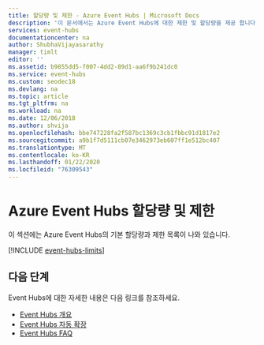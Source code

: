 ```yaml
---
title: 할당량 및 제한 - Azure Event Hubs | Microsoft Docs
description: '이 문서에서는 Azure Event Hubs에 대한 제한 및 할당량을 제공 합니다. 예: 구독 당 네임 스페이스 수, 네임 스페이스 당 event hubs 수'
services: event-hubs
documentationcenter: na
author: ShubhaVijayasarathy
manager: timlt
editor: ''
ms.assetid: b9855dd5-f007-4dd2-89d1-aa6f9b241dc0
ms.service: event-hubs
ms.custom: seodec18
ms.devlang: na
ms.topic: article
ms.tgt_pltfrm: na
ms.workload: na
ms.date: 12/06/2018
ms.author: shvija
ms.openlocfilehash: bbe747228fa2f587bc1369c3cb1fbbc91d1817e2
ms.sourcegitcommit: a9b1f7d5111cb07e3462973eb607ff1e512bc407
ms.translationtype: MT
ms.contentlocale: ko-KR
ms.lasthandoff: 01/22/2020
ms.locfileid: "76309543"
---
```

# <a name="azure-event-hubs-quotas-and-limits"></a>Azure Event Hubs 할당량 및 제한

이 섹션에는 Azure Event Hubs의 기본 할당량과 제한 목록이 나와 있습니다.

[!INCLUDE [event-hubs-limits](../../includes/event-hubs-limits.md)]

## <a name="next-steps"></a>다음 단계

Event Hubs에 대한 자세한 내용은 다음 링크를 참조하세요.

* [Event Hubs 개요](event-hubs-what-is-event-hubs.md)
* [Event Hubs 자동 확장](event-hubs-auto-inflate.md)
* [Event Hubs FAQ](event-hubs-faq.md)
